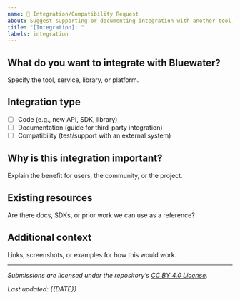 ```yaml
---
name: 🔌 Integration/Compatibility Request
about: Suggest supporting or documenting integration with another tool, service, or framework
title: "[Integration]: "
labels: integration
---
```


## What do you want to integrate with Bluewater?

Specify the tool, service, library, or platform.

## Integration type

- [ ] Code (e.g., new API, SDK, library)
- [ ] Documentation (guide for third-party integration)
- [ ] Compatibility (test/support with an external system)

## Why is this integration important?

Explain the benefit for users, the community, or the project.

## Existing resources

Are there docs, SDKs, or prior work we can use as a reference?

## Additional context

Links, screenshots, or examples for how this would work.

---

_Submissions are licensed under the repository’s [CC BY 4.0 License](https://creativecommons.org/licenses/by/4.0/)._

*Last updated: {{DATE}}*
